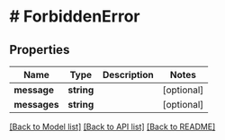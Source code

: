 # # ForbiddenError

## Properties

Name | Type | Description | Notes
------------ | ------------- | ------------- | -------------
**message** | **string** |  | [optional]
**messages** | **string** |  | [optional]

[[Back to Model list]](../../README.md#models) [[Back to API list]](../../README.md#endpoints) [[Back to README]](../../README.md)
